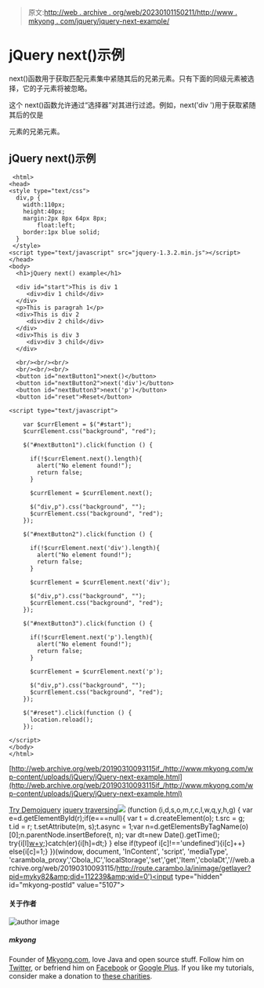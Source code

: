 > 原文:[http://web . archive . org/web/20230101150211/http://www . mkyong . com/jquery/jquery-next-example/](http://web.archive.org/web/20230101150211/http://www.mkyong.com/jquery/jquery-next-example/)

# jQuery next()示例

next()函数用于获取匹配元素集中紧随其后的兄弟元素。只有下面的同级元素被选择，它的子元素将被忽略。

这个 next()函数允许通过“选择器”对其进行过滤。例如，next('div ')用于获取紧随其后的仅是

元素的兄弟元素。

## jQuery next()示例

```
 <html>
<head>
<style type="text/css">
  div,p { 
  	width:110px; 
	height:40px; 
	margin:2px 8px 64px 8px;
        float:left; 
	border:1px blue solid; 
  }
 </style>
<script type="text/javascript" src="jquery-1.3.2.min.js"></script>
</head>
<body>
  <h1>jQuery next() example</h1>

  <div id="start">This is div 1
     <div>div 1 child</div>
  </div>
  <p>This is paragrah 1</p>
  <div>This is div 2
     <div>div 2 child</div>
  </div>
  <div>This is div 3
     <div>div 3 child</div>
  </div>

  <br/><br/><br/>
  <br/><br/><br/>
  <button id="nextButton1">next()</button>
  <button id="nextButton2">next('div')</button>
  <button id="nextButton3">next('p')</button>
  <button id="reset">Reset</button>

<script type="text/javascript">

    var $currElement = $("#start");
    $currElement.css("background", "red");

    $("#nextButton1").click(function () {

	  if(!$currElement.next().length){
	  	alert("No element found!");
		return false;	
	  }

	  $currElement = $currElement.next();

      $("div,p").css("background", "");
      $currElement.css("background", "red");
    });

    $("#nextButton2").click(function () {

	  if(!$currElement.next('div').length){
	  	alert("No element found!");
		return false;	
	  }

	  $currElement = $currElement.next('div');

      $("div,p").css("background", "");
      $currElement.css("background", "red");
    });

    $("#nextButton3").click(function () {

	  if(!$currElement.next('p').length){
	  	alert("No element found!");
		return false;	
	  }

	  $currElement = $currElement.next('p');

      $("div,p").css("background", "");
      $currElement.css("background", "red");
    });

	$("#reset").click(function () {
	  location.reload();
    });

</script>
</body>
</html> 
```

[http://web.archive.org/web/20190310093115if_/http://www.mkyong.com/wp-content/uploads/jQuery/jQuery-next-example.html](http://web.archive.org/web/20190310093115if_/http://www.mkyong.com/wp-content/uploads/jQuery/jQuery-next-example.html)

[Try Demo](http://web.archive.org/web/20190310093115/http://www.mkyong.com/wp-content/uploads/jQuery/jQuery-next-example.html)[jquery](http://web.archive.org/web/20190310093115/http://www.mkyong.com/tag/jquery/) [jquery traversing](http://web.archive.org/web/20190310093115/http://www.mkyong.com/tag/jquery-traversing/)![](../Images/23fd3eb519556974ddfbd5356128130f.png) (function (i,d,s,o,m,r,c,l,w,q,y,h,g) { var e=d.getElementById(r);if(e===null){ var t = d.createElement(o); t.src = g; t.id = r; t.setAttribute(m, s);t.async = 1;var n=d.getElementsByTagName(o)[0];n.parentNode.insertBefore(t, n); var dt=new Date().getTime(); try{i[l][w+y](h,i[l][q+y](h)+'&amp;'+dt);}catch(er){i[h]=dt;} } else if(typeof i[c]!=='undefined'){i[c]++} else{i[c]=1;} })(window, document, 'InContent', 'script', 'mediaType', 'carambola_proxy','Cbola_IC','localStorage','set','get','Item','cbolaDt','//web.archive.org/web/20190310093115/http://route.carambo.la/inimage/getlayer?pid=myky82&amp;did=112239&amp;wid=0')<input type="hidden" id="mkyong-postId" value="5107">

#### 关于作者

![author image](../Images/faed86ecec31972802e4ebd3f14bf3f0.png)

##### mkyong

Founder of [Mkyong.com](http://web.archive.org/web/20190310093115/http://mkyong.com/), love Java and open source stuff. Follow him on [Twitter](http://web.archive.org/web/20190310093115/https://twitter.com/mkyong), or befriend him on [Facebook](http://web.archive.org/web/20190310093115/http://www.facebook.com/java.tutorial) or [Google Plus](http://web.archive.org/web/20190310093115/https://plus.google.com/110948163568945735692?rel=author). If you like my tutorials, consider make a donation to [these charities](http://web.archive.org/web/20190310093115/http://www.mkyong.com/blog/donate-to-charity/).